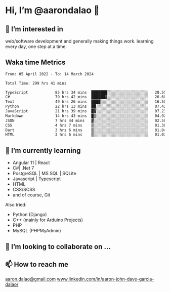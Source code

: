 # __Hi, I’m @aarondalao__ 👋 
## 👀 I’m interested in 
web/software development and generally making things work.
learning every day, one step at a time. 

## Waka time Metrics
<!--START_SECTION:waka-->

```txt
From: 05 April 2022 - To: 14 March 2024

Total Time: 299 hrs 41 mins

TypeScript            85 hrs 34 mins  ███████░░░░░░░░░░░░░░░░░░   28.55 %
C#                    79 hrs 42 mins  ██████▓░░░░░░░░░░░░░░░░░░   26.60 %
Text                  49 hrs 26 mins  ████░░░░░░░░░░░░░░░░░░░░░   16.50 %
Python                22 hrs 13 mins  ██░░░░░░░░░░░░░░░░░░░░░░░   07.42 %
JavaScript            21 hrs 39 mins  █▓░░░░░░░░░░░░░░░░░░░░░░░   07.23 %
Markdown              14 hrs 43 mins  █▒░░░░░░░░░░░░░░░░░░░░░░░   04.92 %
JSON                  7 hrs 44 mins   ▓░░░░░░░░░░░░░░░░░░░░░░░░   02.58 %
CSS                   4 hrs 7 mins    ▒░░░░░░░░░░░░░░░░░░░░░░░░   01.38 %
Dart                  3 hrs 6 mins    ▒░░░░░░░░░░░░░░░░░░░░░░░░   01.04 %
HTML                  3 hrs 6 mins    ▒░░░░░░░░░░░░░░░░░░░░░░░░   01.03 %
```

<!--END_SECTION:waka-->

## 🌱 I’m currently learning 

- Angular 11 | React 
- C#| .Net 7
- PostgreSQL | MS SQL | SQLite
- Javascript | Typescript
- HTML 
- CSS/SCSS
- and of course, Git 


Also tried:
- Python (Django)
- C++ (mainly for Arduino Projects)
- PHP
- MySQL (PHPMyAdmin)


## 💞️ I’m looking to collaborate on ...

## 📫 How to reach me 
aaron.dalao@gmail.com
www.linkedin.com/in/aaron-john-dave-garcia-dalao/

<!---
aarondalao/aarondalao is a ✨ special ✨ repository because its `README.md` (this file) appears on your GitHub profile.
You can click the Preview link to take a look at your changes.
--->
